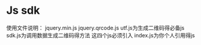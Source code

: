 # Js sdk
使用文件说明：
jquery.min.js     jquery.qrcode.js   utf.js为生成二维码得必备js  sdk.js为调用数据生成二维码得方法   这四个js必须引入
index.js为你个人引用得js

